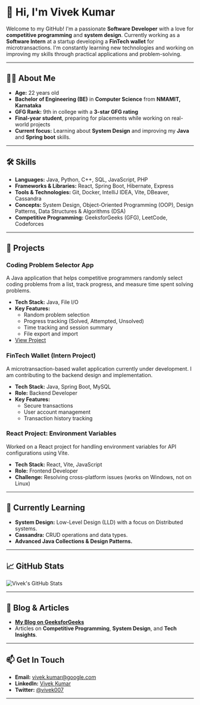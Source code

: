 # 👋 Hi, I'm Vivek Kumar

Welcome to my GitHub! I'm a passionate **Software Developer** with a love for **competitive programming** and **system design**. Currently working as a **Software Intern** at a startup developing a **FinTech wallet** for microtransactions. I'm constantly learning new technologies and working on improving my skills through practical applications and problem-solving.

---

## 🧑‍💻 About Me

- **Age:** 22 years old
- **Bachelor of Engineering (BE)** in **Computer Science** from **NMAMIT, Karnataka**
- **GFG Rank:** 9th in college with a **3-star GFG rating**
- **Final-year student**, preparing for placements while working on real-world projects
- **Current focus:** Learning about **System Design** and improving my **Java** and **Spring boot** skills.

---

## 🛠️ Skills

- **Languages:** Java, Python, C++, SQL, JavaScript, PHP
- **Frameworks & Libraries:** React, Spring Boot, Hibernate, Express
- **Tools & Technologies:** Git, Docker, IntelliJ IDEA, Vite, DBeaver, Cassandra
- **Concepts:** System Design, Object-Oriented Programming (OOP), Design Patterns, Data Structures & Algorithms (DSA)
- **Competitive Programming:** GeeksforGeeks (GFG), LeetCode, Codeforces

---

## 📂 Projects

### **Coding Problem Selector App**
A Java application that helps competitive programmers randomly select coding problems from a list, track progress, and measure time spent solving problems.

- **Tech Stack:** Java, File I/O
- **Key Features:**
  - Random problem selection
  - Progress tracking (Solved, Attempted, Unsolved)
  - Time tracking and session summary
  - File export and import
- [View Project](https://github.com/Vive007/Coding-Problems-Tracker)

### **FinTech Wallet (Intern Project)**
A microtransaction-based wallet application currently under development. I am contributing to the backend design and implementation.

- **Tech Stack:** Java, Spring Boot, MySQL
- **Role:** Backend Developer
- **Key Features:**
  - Secure transactions
  - User account management
  - Transaction history tracking

### **React Project: Environment Variables**
Worked on a React project for handling environment variables for API configurations using Vite.

- **Tech Stack:** React, Vite, JavaScript
- **Role:** Frontend Developer
- **Challenge:** Resolving cross-platform issues (works on Windows, not on Linux)

---

## 🌱 Currently Learning

- **System Design:** Low-Level Design (LLD) with a focus on Distributed systems.
- **Cassandra:** CRUD operations and data types.
- **Advanced Java Collections & Design Patterns.**

---

## 📈 GitHub Stats

![Vivek's GitHub Stats](https://github-readme-stats.vercel.app/api?username=Vive007&show_icons=true&count_private=true&hide_title=true&hide=prs&theme=radical)

---

## 📝 Blog & Articles

- **[My Blog on GeeksforGeeks](https://www.geeksforgeeks.org/author/vive007/)**
- Articles on **Competitive Programming**, **System Design**, and **Tech Insights**.

---

## 📫 Get In Touch

- **Email:** [vivek.kumar@google.com](mailto:vivek.kumar@gmail.com)
- **LinkedIn:** [Vivek Kumar](https://www.linkedin.com/in/vivek-kumar-35a3a622)
- **Twitter:** [@vivek007](https://twitter.com/vivek007)

---

<!---
Vive007/Vive007 is a ✨ special ✨ repository because its `README.md` (this file) appears on your GitHub profile.
You can click the Preview link to take a look at your changes.
--->
